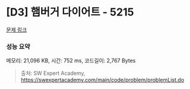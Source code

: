 # [D3] 햄버거 다이어트 - 5215 

[문제 링크](https://swexpertacademy.com/main/code/problem/problemDetail.do?contestProbId=AWT-lPB6dHUDFAVT) 

### 성능 요약

메모리: 21,096 KB, 시간: 752 ms, 코드길이: 2,767 Bytes



> 출처: SW Expert Academy, https://swexpertacademy.com/main/code/problem/problemList.do